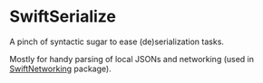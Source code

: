 # SwiftSerialize

A pinch of syntactic sugar to ease (de)serialization tasks. 

Mostly for handy parsing of local JSONs and networking (used in [SwiftNetworking](https://github.com/dc-nrx/SwiftNetworking) package).
